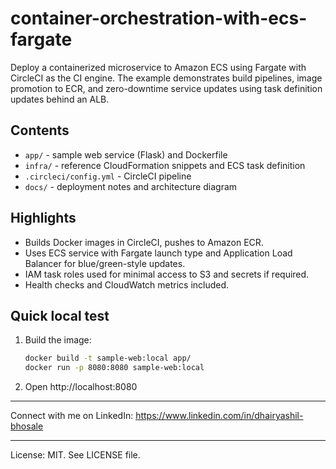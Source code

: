 # container-orchestration-with-ecs-fargate

Deploy a containerized microservice to Amazon ECS using Fargate with CircleCI as the CI engine.
The example demonstrates build pipelines, image promotion to ECR, and zero-downtime service updates using task definition updates behind an ALB.

## Contents
- `app/` - sample web service (Flask) and Dockerfile
- `infra/` - reference CloudFormation snippets and ECS task definition
- `.circleci/config.yml` - CircleCI pipeline
- `docs/` - deployment notes and architecture diagram

## Highlights
- Builds Docker images in CircleCI, pushes to Amazon ECR.
- Uses ECS service with Fargate launch type and Application Load Balancer for blue/green-style updates.
- IAM task roles used for minimal access to S3 and secrets if required.
- Health checks and CloudWatch metrics included.

## Quick local test
1. Build the image:
   ```bash
   docker build -t sample-web:local app/
   docker run -p 8080:8080 sample-web:local
   ```
2. Open http://localhost:8080

---

Connect with me on LinkedIn: https://www.linkedin.com/in/dhairyashil-bhosale


---

License: MIT. See LICENSE file.
